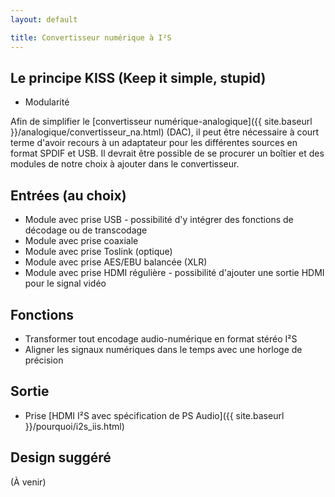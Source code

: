 ```yaml
---
layout: default

title: Convertisseur numérique à I²S
---
```


## Le principe KISS (Keep it simple, stupid)

* Modularité

Afin de simplifier le
[convertisseur numérique-analogique]({{ site.baseurl }}/analogique/convertisseur_na.html)
(DAC), il peut être nécessaire à court terme d'avoir recours à un adaptateur pour les
différentes sources en format SPDIF et USB. Il devrait être possible de se procurer un
boîtier et des modules de notre choix à ajouter dans le convertisseur.

## Entrées (au choix)

* Module avec prise USB - possibilité d'y intégrer des fonctions de décodage ou de transcodage
* Module avec prise coaxiale
* Module avec prise Toslink (optique)
* Module avec prise AES/EBU balancée (XLR)
* Module avec prise HDMI régulière - possibilité d'ajouter une sortie HDMI pour le signal vidéo

## Fonctions

* Transformer tout encodage audio-numérique en format stéréo I²S
* Aligner les signaux numériques dans le temps avec une horloge de précision

## Sortie

* Prise [HDMI I²S avec spécification de PS Audio]({{ site.baseurl }}/pourquoi/i2s_iis.html)

## Design suggéré

(À venir)
